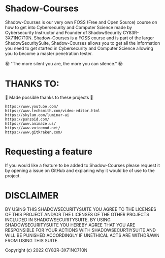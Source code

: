 # Shadow-Courses

Shadow-Courses is our very own FOSS (Free and Open Source) course on how to get into Cybersecurity and Computer Science made by Cybersecurity Instructor and Founder of ShadowSecurity CY83R-3X71NC710N. Shadow-Courses is a FOSS course and is part of the larger ShadowSecuritySuite, Shadow-Courses allows you to get all the information you need to get started in Cybersecurity and Computer Science allowing you to become a master penetration tester.

㊙️ "The more silent you are, the more you can silence." ㊙️

# THANKS TO:

💖 Made possible thanks to these projects 💖

```
https://www.youtube.com/
https://www.techsmith.com/video-editor.html
https://skylum.com/luminar-ai
https://panzoid.com/
https://www.animaze.us/
https://www.voicemod.net/
https://www.gitkraken.com/
```
# Requesting a feature

If you would like a feature to be added to Shadow-Courses please request it by opening a issue on GitHub and explaning why it would be of use to the project.

# DISCLAIMER

BY USING THIS SHADOWSECURITYSUITE YOU AGREE TO THE LICENSES OF THIS PROJECT AND/OR THE LICENSES OF THE OTHER PROJECTS INCLUDED IN SHADOWSECURITYSUITE. BY USING SHADOWSECURITYSUITE YOU HEREBY AGREE THAT YOU ARE RESPONSIBLE FOR YOUR ACTIONS WITH SHADOWSECURTIYSUITE AND WILL BE PUNISHED ACCORDINGLY IF UNETHICAL ACTS ARE WITHDRAWN FROM USING THIS SUITE. 

Copyright (c) 2022 CY83R-3X71NC710N

